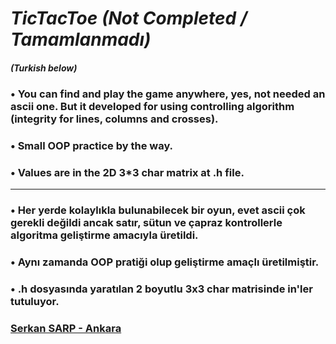 # _TicTacToe (Not Completed / Tamamlanmadı)_
##### (Turkish below)
### • You can find and play the game anywhere, yes, not needed an ascii one. But it developed for using controlling algorithm (integrity for lines, columns and crosses).
### • Small OOP practice by the way.
### • Values are in the 2D 3*3 char matrix at .h file.
---
### • Her yerde kolaylıkla bulunabilecek bir oyun, evet ascii çok gerekli değildi ancak satır, sütun ve çapraz kontrollerle algoritma geliştirme amacıyla üretildi.
### • Aynı zamanda OOP pratiği olup geliştirme amaçlı üretilmiştir.
### • .h dosyasında yaratılan 2 boyutlu 3x3 char matrisinde in'ler tutuluyor.
### <ins>Serkan SARP - Ankara</ins>
